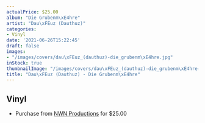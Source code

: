 ```yaml
---
actualPrice: $25.00
album: "Die Grubenm\xE4hre"
artist: "Dau\xFEuz (Dauthuz)"
categories:
- Vinyl
date: '2021-06-26T15:22:45'
draft: false
images:
- "/images/covers/dau\xFEuz_(dauthuz)-die_grubenm\xE4hre.jpg"
inStock: true
thumbnailImage: "/images/covers/dau\xFEuz_(dauthuz)-die_grubenm\xE4hre-thumb.jpg"
title: "Dau\xFEuz (Dauthuz) - Die Grubenm\xE4hre"
---
```


## Vinyl
* Purchase from [NWN Productions](http://shop.nwnprod.com/index.php?route=product/product&path=75&product_id=15575&sort=pd.name&order=ASC) for $25.00
